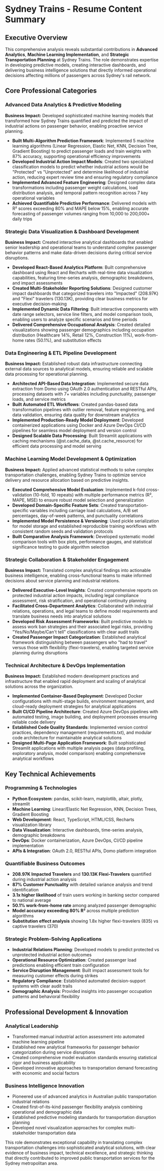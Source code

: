 # Sydney Trains - Resume Content Summary

## Executive Overview
This comprehensive analysis reveals substantial contributions in **Advanced Analytics**, **Machine Learning Implementation**, and **Strategic Transportation Planning** at Sydney Trains. The role demonstrates expertise in developing predictive models, creating interactive dashboards, and delivering business intelligence solutions that directly informed operational decisions affecting millions of passengers across Sydney's rail network.

## Core Professional Categories

### Advanced Data Analytics & Predictive Modeling
**Business Impact:** Developed sophisticated machine learning models that transformed how Sydney Trains quantified and predicted the impact of industrial actions on passenger behavior, enabling proactive service planning.

- **Built Multi-Algorithm Prediction Framework**: Implemented 5 machine learning algorithms (Linear Regression, Elastic Net, KNN, Decision Tree, Gradient Boosting) to predict passenger loads and train weights with 87% accuracy, supporting operational efficiency improvements
- **Developed Industrial Action Impact Models**: Created two specialized classification models to predict whether industrial actions would be "Protected" vs "Unprotected" and determine likelihood of industrial action, reducing expert review time and ensuring regulatory compliance
- **Implemented Advanced Feature Engineering**: Designed complex data transformations including passenger weight calculations, load distribution analysis, and temporal pattern recognition across 7 key operational variables
- **Achieved Quantifiable Predictive Performance**: Delivered models with R² scores exceeding 80% and MAPE below 15%, enabling accurate forecasting of passenger volumes ranging from 10,000 to 200,000+ daily trips

### Strategic Data Visualization & Dashboard Development
**Business Impact:** Created interactive analytical dashboards that enabled senior leadership and operational teams to understand complex passenger behavior patterns and make data-driven decisions during critical service disruptions.

- **Developed React-Based Analytics Platform**: Built comprehensive dashboard using React and Recharts with real-time data visualization capabilities, featuring time-series analysis, demographic breakdowns, and impact assessments
- **Created Multi-Stakeholder Reporting Solutions**: Designed customer impact dashboards that categorized travelers into "Impacted" (208.97K) and "Flexi" travelers (130.13K), providing clear business metrics for executive decision-making
- **Implemented Dynamic Data Filtering**: Built interactive components with date range selectors, service line filters, and model comparison tools, enabling users to analyze specific scenarios and time periods
- **Delivered Comprehensive Occupational Analysis**: Created detailed visualizations showing passenger demographics including occupation distribution (Healthcare 14%, Retail 12%, Construction 11%), work-from-home rates (50.1%), and substitution effects

### Data Engineering & ETL Pipeline Development
**Business Impact:** Established robust data infrastructure connecting external data sources to analytical models, ensuring reliable and scalable data processing for operational planning.

- **Architected API-Based Data Integration**: Implemented secure data extraction from Domo using OAuth 2.0 authentication and RESTful APIs, processing datasets with 7+ variables including punctuality, passenger loads, and service metrics
- **Built Automated ETL Workflows**: Created pandas-based data transformation pipelines with outlier removal, feature engineering, and data validation, ensuring data quality for downstream analytics
- **Implemented Production-Ready Model Deployment**: Developed containerized applications using Docker and Azure DevOps CI/CD pipelines for seamless model deployment and version control
- **Designed Scalable Data Processing**: Built Streamlit applications with caching mechanisms (@st.cache_data, @st.cache_resource) for efficient data processing and model serving

### Machine Learning Model Development & Optimization
**Business Impact:** Applied advanced statistical methods to solve complex transportation challenges, enabling Sydney Trains to optimize service delivery and resource allocation based on predictive insights.

- **Executed Comprehensive Model Evaluation**: Implemented k-fold cross-validation (10-fold, 10 repeats) with multiple performance metrics (R², MAPE, MSE) to ensure robust model selection and generalization
- **Developed Domain-Specific Feature Sets**: Created transportation-specific variables including carriage load calculations, A/B set percentages, day-of-week patterns, and punctuality correlations
- **Implemented Model Persistence & Versioning**: Used pickle serialization for model storage and established reproducible training workflows with consistent random seeds and validation protocols
- **Built Comparative Analysis Framework**: Developed systematic model comparison tools with box plots, performance gauges, and statistical significance testing to guide algorithm selection

### Strategic Collaboration & Stakeholder Engagement
**Business Impact:** Translated complex analytical findings into actionable business intelligence, enabling cross-functional teams to make informed decisions about service planning and industrial relations.

- **Delivered Executive-Level Insights**: Created comprehensive reports on protected industrial action impacts, including legal compliance assessment, risk stratification, and operational continuity planning
- **Facilitated Cross-Department Analytics**: Collaborated with industrial relations, operations, and legal teams to define model requirements and translate business needs into analytical solutions
- **Developed Risk Assessment Frameworks**: Built predictive models to assess work ban strategies and their associated legal risks, providing "Yes/No/Maybe/Can't tell" classifications with clear audit trails
- **Created Passenger Impact Categorization**: Established analytical framework distinguishing between passengers who "had to travel" versus those with flexibility (flexi-travelers), enabling targeted service planning during disruptions

### Technical Architecture & DevOps Implementation
**Business Impact:** Established modern development practices and infrastructure that enabled rapid deployment and scaling of analytical solutions across the organization.

- **Implemented Container-Based Deployment**: Developed Docker configurations with multi-stage builds, environment management, and cloud-ready deployment strategies for analytical applications
- **Built CI/CD Pipeline Architecture**: Created Azure DevOps pipelines with automated testing, image building, and deployment processes ensuring reliable code delivery
- **Established Code Quality Standards**: Implemented version control practices, dependency management (requirements.txt), and modular code architecture for maintainable analytical solutions
- **Designed Multi-Page Application Framework**: Built sophisticated Streamlit applications with multiple analysis pages (data profiling, exploratory analysis, model comparison) enabling comprehensive analytical workflows

## Key Technical Achievements

### Programming & Technologies
- **Python Ecosystem**: pandas, scikit-learn, matplotlib, altair, plotly, streamlit
- **Machine Learning**: Linear/Elastic Net Regression, KNN, Decision Trees, Gradient Boosting
- **Web Development**: React, TypeScript, HTML/CSS, Recharts visualization library
- **Data Visualization**: Interactive dashboards, time-series analysis, demographic breakdowns
- **DevOps**: Docker containerization, Azure DevOps, CI/CD pipeline implementation
- **APIs & Integration**: OAuth 2.0, RESTful APIs, Domo platform integration

### Quantifiable Business Outcomes
- **208.97K Impacted Travelers** and **130.13K Flexi-Travelers** quantified during industrial action analysis
- **87% Customer Punctuality** with detailed variance analysis and trend identification  
- **3.1x higher likelihood** of train users working in banking sector compared to national average
- **50.1% work-from-home rate** among analyzed passenger demographic
- **Model accuracy exceeding 80% R²** across multiple prediction algorithms
- **Substitution effect analysis** showing 1.8x higher flexi-travelers (835) vs captive travelers (370)

### Strategic Problem-Solving Applications
- **Industrial Relations Planning**: Developed models to predict protected vs unprotected industrial action outcomes
- **Operational Resource Optimization**: Created passenger load predictions enabling efficient train configuration
- **Service Disruption Management**: Built impact assessment tools for measuring customer effects during strikes
- **Regulatory Compliance**: Established automated decision-support systems with clear audit trails
- **Demographic Analysis**: Provided insights into passenger occupation patterns and behavioral flexibility

## Professional Development & Innovation

### Analytical Leadership
- Transformed manual industrial action assessment into automated machine learning pipeline
- Established new analytical frameworks for passenger behavior categorization during service disruptions  
- Created comprehensive model evaluation standards ensuring statistical rigor and business applicability
- Developed innovative approaches to transportation demand forecasting with economic and social factors

### Business Intelligence Innovation
- Pioneered use of advanced analytics in Australian public transportation industrial relations
- Created first-of-its-kind passenger flexibility analysis combining operational and demographic data
- Established predictive modeling standards for transportation disruption planning
- Developed novel visualization approaches for complex multi-stakeholder transportation data

This role demonstrates exceptional capability in translating complex transportation challenges into sophisticated analytical solutions, with clear evidence of business impact, technical excellence, and strategic thinking that directly contributed to improved public transportation services for the Sydney metropolitan area.